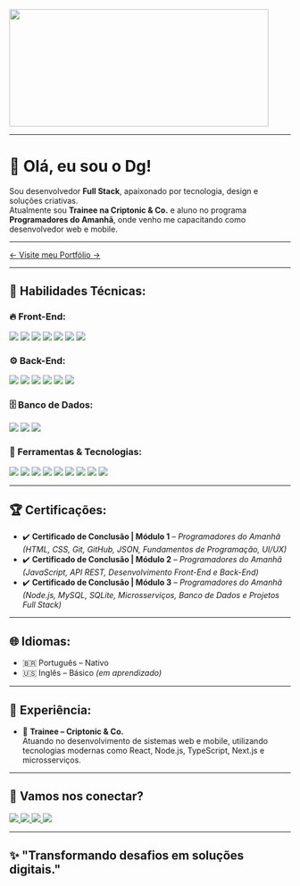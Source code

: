 <img src="https://d112y698adiu2z.cloudfront.net/photos/production/software_photos/002/429/881/datas/original.gif" width="96%" height="210px"  align="center"/>

---

# 👋 Olá, eu sou o Dg!

Sou desenvolvedor **Full Stack**, apaixonado por tecnologia, design e soluções criativas.  
Atualmente sou **Trainee na Criptonic & Co.** e aluno no programa **Programadores do Amanhã**, onde venho me capacitando como desenvolvedor web e mobile.

---

<a href="https://dg-dev-app.vercel.app/" target="_blank" title="Portfólio">
     <- Visite meu Portfólio -> 
 </a>


---

## 🧠 **Habilidades Técnicas:**

### 🔥 Front-End:
<p>
  <img src="https://img.shields.io/badge/HTML5-E34F26?style=for-the-badge&logo=html5&logoColor=white"/>
  <img src="https://img.shields.io/badge/CSS3-1572B6?style=for-the-badge&logo=css3&logoColor=white"/>
  <img src="https://img.shields.io/badge/TailwindCSS-06B6D4?style=for-the-badge&logo=tailwindcss&logoColor=white"/>
  <img src="https://img.shields.io/badge/JavaScript-F7DF1E?style=for-the-badge&logo=javascript&logoColor=black"/>
  <img src="https://img.shields.io/badge/React-61DAFB?style=for-the-badge&logo=react&logoColor=black"/>
  <img src="https://img.shields.io/badge/Next.js-000000?style=for-the-badge&logo=nextdotjs&logoColor=white"/>
  <img src="https://img.shields.io/badge/React_Native-61DAFB?style=for-the-badge&logo=react&logoColor=black"/>
</p>

### ⚙️ Back-End:
<p>
  <img src="https://img.shields.io/badge/Node.js-339933?style=for-the-badge&logo=nodedotjs&logoColor=white"/>
  <img src="https://img.shields.io/badge/Express.js-000000?style=for-the-badge&logo=express&logoColor=white"/>
  <img src="https://img.shields.io/badge/REST_API-006400?style=for-the-badge&logo=json&logoColor=white"/>
  <img src="https://img.shields.io/badge/Microsserviços-FF6F61?style=for-the-badge"/>
  <img src="https://img.shields.io/badge/POO-9C27B0?style=for-the-badge"/>
  <img src="https://img.shields.io/badge/Jest-C21325?style=for-the-badge&logo=jest&logoColor=white"/>
</p>

### 🗄️ Banco de Dados:
<p>
  <img src="https://img.shields.io/badge/MySQL-4479A1?style=for-the-badge&logo=mysql&logoColor=white"/>
  <img src="https://img.shields.io/badge/SQLite-003B57?style=for-the-badge&logo=sqlite&logoColor=white"/>
  <img src="https://img.shields.io/badge/SQL-316192?style=for-the-badge&logo=postgresql&logoColor=white"/>
</p>

### 🧰 Ferramentas & Tecnologias:
<p>
  <img src="https://img.shields.io/badge/Git-F05032?style=for-the-badge&logo=git&logoColor=white"/>
  <img src="https://img.shields.io/badge/GitHub-181717?style=for-the-badge&logo=github&logoColor=white"/>
  <img src="https://img.shields.io/badge/GitFlow-FF9E0F?style=for-the-badge"/>
  <img src="https://img.shields.io/badge/Figma-F24E1E?style=for-the-badge&logo=figma&logoColor=white"/>
  <img src="https://img.shields.io/badge/Canva-00C4CC?style=for-the-badge&logo=canva&logoColor=white"/>
  <img src="https://img.shields.io/badge/Photoshop-31A8FF?style=for-the-badge&logo=adobephotoshop&logoColor=white"/>
  <img src="https://img.shields.io/badge/Vercel-000000?style=for-the-badge&logo=vercel&logoColor=white"/>
  <img src="https://img.shields.io/badge/Netlify-00C7B7?style=for-the-badge&logo=netlify&logoColor=white"/>
  <img src="https://img.shields.io/badge/Trello-0052CC?style=for-the-badge&logo=trello&logoColor=white"/>
</p>

---

## 🏆 **Certificações:**
- ✔️ **Certificado de Conclusão | Módulo 1** – *Programadores do Amanhã*  
*(HTML, CSS, Git, GitHub, JSON, Fundamentos de Programação, UI/UX)*  
- ✔️ **Certificado de Conclusão | Módulo 2** – *Programadores do Amanhã*  
*(JavaScript, API REST, Desenvolvimento Front-End e Back-End)*  
- ✔️ **Certificado de Conclusão | Módulo 3** – *Programadores do Amanhã*  
*(Node.js, MySQL, SQLite, Microsserviços, Banco de Dados e Projetos Full Stack)*  

---

## 🌐 **Idiomas:**
- 🇧🇷 Português – Nativo  
- 🇺🇸 Inglês – Básico *(em aprendizado)*  

---

## 💼 **Experiência:**
- 🏢 **Trainee – Criptonic & Co.**  
Atuando no desenvolvimento de sistemas web e mobile, utilizando tecnologias modernas como React, Node.js, TypeScript, Next.js e microsserviços.

---

## 🔗 **Vamos nos conectar?**

<p align="left">
  <a href="https://api.whatsapp.com/send?phone=5575988258686" target="_blank" title="WhatsApp">
    <img src="https://img.shields.io/badge/-WhatsApp-25d366?style=flat-square&labelColor=25d366&logo=whatsapp&logoColor=white"/>
  </a>
  
  <a href="https://www.instagram.com/apenasodg/" target="_blank" title="Instagram">
    <img src="https://img.shields.io/badge/-Instagram-E4405F?style=flat-square&logo=instagram&logoColor=white"/>
  </a>
  
  <a href="https://www.linkedin.com/in/diego-silva-de-carvalho-82581a326/" target="_blank" title="LinkedIn">
    <img src="https://img.shields.io/badge/-LinkedIn-0A66C2?style=flat-square&logo=linkedin&logoColor=white"/>
  </a>
  
  <a href="https://www.facebook.com/diegoo.silva.1800/" target="_blank" title="Facebook">
    <img src="https://img.shields.io/badge/-Facebook-1877F2?style=flat-square&logo=facebook&logoColor=white"/>
  </a>
</p>

---

## ✨ **"Transformando desafios em soluções digitais."**
